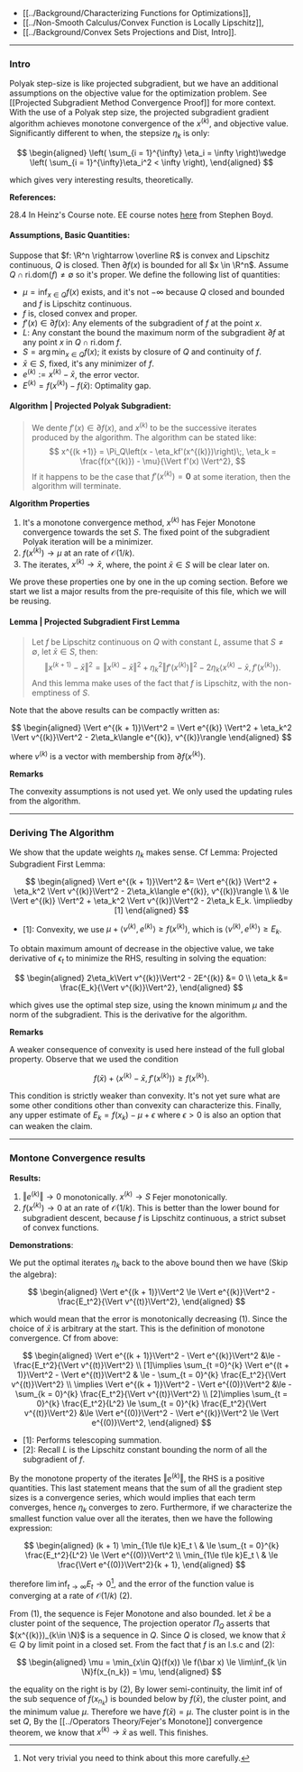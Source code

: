 - [[../Background/Characterizing Functions for Optimizations]], 
- [[../Non-Smooth Calculus/Convex Function is Locally Lipschitz]], 
- [[../Background/Convex Sets Projections and Dist, Intro]].

---
### **Intro**

Polyak step-size is like projected subgradient, but we have an additional assumptions on the objective value for the optimization problem. See [[Projected Subgradient Method Convergence Proof]] for more context. 
With the use of a Polyak step size, the projected subgradient gradient algorithm achieves monotone convergence of the $x^{(k)}$, and objective value. Significantly different to when, the stepsize $\eta_k$ is only: 

$$
\begin{aligned}
    \left(
        \sum_{i = 1}^{\infty} \eta_i = \infty 
    \right)\wedge 
    \left(
        \sum_{i = 1}^{\infty}\eta_i^2 < \infty
    \right), 
\end{aligned}
$$

which gives very interesting results, theoretically. 

**References:**

28.4 In Heinz's Course note. 
EE course notes [here](https://web.stanford.edu/class/ee364b/lectures/subgrad_method_notes.pdf) from Stephen Boyd. 

#### **Assumptions, Basic Quantities**: 

Suppose that $f: \R^n \rightarrow \overline R$ is convex and Lipschitz continuous, $Q$ is closed. 
Then $\partial f (x)$ is bounded for all $x \in \R^n$. 
Assume $Q \cap \text{ri.dom}(f) \neq \emptyset$ so it's proper. 
We define the following list of quantities: 

- $\mu = \inf_{x\in Q}f(x)$ exists, and it's not $-\infty$ because $Q$ closed and bounded and $f$ is Lipschitz continuous. 
- $f$ is, closed convex and proper. 
- $f'(x)\in\partial f(x)$: Any elements of the subgradient of $f$ at the point $x$. 
- $L$: Any constant the bound the maximum norm of the subgradient $\partial f$ at any point $x$ in $Q\cap \text{ri.dom }f$.
- $S= \arg\min_{x\in Q}f(x)$; it exists by closure of $Q$ and continuity of $f$. 
- $\bar x \in S$, fixed, it's any minimizer of $f$. 
- $e^{(k)}:= x^{(k)} - \bar x$, the error vector. 
- $E^{(k)} = f(x^{(k)}) - f(\bar x)$: Optimality gap. 

#### **Algorithm | Projected Polyak Subgradient**: 

> We dente $f'(x) \in \partial f(x)$, and $x^{(k)}$ to be the successive iterates produced by the algorithm. The algorithm can be stated like: 
> $$
>     x^{(k +1)} = \Pi_Q\left(x - \eta_kf'(x^{(k)})\right)\;, \eta_k = \frac{f(x^{(k)}) - \mu}{\Vert f'(x) \Vert^2}, 
> $$
> If it happens to be the case that $f'(x^{(k)}) = \mathbf 0$ at some iteration, then the algorithm will terminate. 

**Algorithm Properties**

1. It's a monotone convergence method, $x^{(k)}$ has Fejer Monotone convergence towards the set $S$. The fixed point of the subgradient Polyak iteration will be a minimizer. 
2. $f(x^{(k)})\rightarrow \mu$ at an rate of $\mathcal O (1/k)$. 
3. The iterates, $x^{(k)}\rightarrow \bar x$, where, the point $\bar x \in S$ will be clear later on. 

We prove these properties one by one in the up coming section. Before we start we list a major results from the pre-requisite of this file, which we will be reusing. 

#### **Lemma | Projected Subgradient First Lemma**
> Let $f$ be Lipschitz continuous on $Q$ with constant $L$, assume that $S\neq \emptyset$, let $\bar x \in S$, then: 
> $$
> \Vert x^{(k + 1)} - \bar x\Vert^2 = \Vert x^{(k)} -\bar x\Vert^2 + \eta_k^2 \Vert f'(x^{(k)})\Vert^2 -2\eta_k \langle x^{(k)} - \bar x, f'(x^{(k)})\rangle. 
> $$
> And this lemma make uses of the fact that $f$ is Lipschitz, with the non-emptiness of $S$. 

Note that the above results can be compactly written as: 

$$
\begin{aligned}
    \Vert e^{(k + 1)}\Vert^2 = \Vert e^{(k)} \Vert^2 + 
    \eta_k^2 \Vert v^{(k)}\Vert^2 - 
    2\eta_k\langle e^{(k)}, v^{(k)}\rangle
\end{aligned}
$$

where $v^{(k)}$ is a vector with membership from $\partial f(x^{(k)})$. 

**Remarks**

The convexity assumptions is not used yet. 
We only used the updating rules from the algorithm. 


---
### **Deriving The Algorithm**

We show that the update weights $\eta_k$ makes sense. Cf Lemma: Projected Subgradient First Lemma: 

$$
\begin{aligned}
    \Vert e^{(k + 1)}\Vert^2
    &= \Vert e^{(k)} \Vert^2 + 
    \eta_k^2 \Vert v^{(k)}\Vert^2 - 
    2\eta_k\langle e^{(k)}, v^{(k)}\rangle
    \\ 
    & \le 
    \Vert e^{(k)} \Vert^2 + 
    \eta_k^2 \Vert v^{(k)}\Vert^2 - 
    2\eta_k E_k. \impliedby [1]
\end{aligned}
$$
- \[1\]: Convexity, we use $\mu + \langle v^{(k)}, e^{(k)}\rangle \ge f(x^{(k)})$, which is $\langle v^{(k)}, e^{(k)}\rangle \ge E_k$. 

To obtain maximum amount of decrease in the objective value, we take derivative of $\epsilon_t$ to minimize the RHS, resulting in solving the equation: 

$$
\begin{aligned}
    2\eta_k\Vert v^{(k)}\Vert^2 - 2E^{(k)} &= 0 
    \\
    \eta_k &= \frac{E_k}{\Vert v^{(k)}\Vert^2}, 
\end{aligned}
$$

which gives use the optimal step size, using the known minimum $\mu$ and the norm of the subgradient. This is the derivative for the algorithm. 

**Remarks**

A weaker consequence of convexity is used here instead of the full global property. 
Observe that we used the condition 

$$
f(\bar x ) + \langle x^{(k)} - \bar x, f'(x^{(k)})\rangle \ge f(x^{(k)}). 
$$

This condition is strictly weaker than convexity. 
It's not yet sure what are some other conditions other than convexity can characterize this. 
Finally, any upper estimate of $E_k = f(x_k) - \mu + \epsilon$ where $\epsilon > 0$ is also an option that can weaken the claim. 

---
### **Montone Convergence results**

**Results:**
1. $\Vert e^{(k)}\Vert \rightarrow 0$ monotonically. $x^{(k)}\rightarrow S$ Fejer monotonically. 
2. $f(x^{(k)})\rightarrow 0$ at an rate of $\mathcal O(1/k)$. This is better than the lower bound for subgradient descent, because $f$ is Lipschitz continuous, a strict subset of convex functions. 

**Demonstrations**: 

We put the optimal iterates $\eta_k$ back to the above bound then we have (Skip the algebra): 

$$
\begin{aligned}
    \Vert e^{(k + 1)}\Vert^2 \le \Vert e^{(k)}\Vert^2 - 
    \frac{E_t^2}{\Vert v^{(t)}\Vert^2}, 
\end{aligned}
$$

which would mean that the error is monotonically decreasing (1). Since the choice of $\bar x$ is arbitrary at the start. This is the definition of monotone convergence. Cf from above: 

$$
\begin{aligned}
    \Vert e^{(k + 1)}\Vert^2 - \Vert e^{(k)}\Vert^2
    &\le  - 
    \frac{E_t^2}{\Vert v^{(t)}\Vert^2}
    \\
    [1]\implies 
    \sum_{t =0}^{k}
    \Vert e^{(t + 1)}\Vert^2 - \Vert e^{(t)}\Vert^2
    & \le 
    - \sum_{t = 0}^{k}
    \frac{E_t^2}{\Vert v^{(t)}\Vert^2}
    \\
    \implies 
    \Vert e^{(k + 1)}\Vert^2 - \Vert e^{(0)}\Vert^2
    &\le 
    - \sum_{k = 0}^{k}
    \frac{E_t^2}{\Vert v^{(t)}\Vert^2}
    \\
    [2]\implies 
    \sum_{t = 0}^{k}
    \frac{E_t^2}{L^2}
    \le
    \sum_{t = 0}^{k}
    \frac{E_t^2}{\Vert v^{(t)}\Vert^2} 
    &\le 
    \Vert e^{(0)}\Vert^2 - \Vert e^{(k)}\Vert^2 \le \Vert e^{(0)}\Vert^2, 
\end{aligned}
$$

- \[1\]: Performs telescoping summation. 
- \[2\]: Recall $L$ is the Lipschitz constant bounding the norm of all the subgradient of $f$. 

By the monotone property of the iterates $\Vert e^{(k)}\Vert$, the RHS is a positive quantities. This last statement means that the sum of all the gradient step sizes is a convergence series, which would implies that each term converges, hence $\eta_k$ converges to zero. Furthermore, if we characterize the smallest function value over all the iterates, then we have the following expression: 

$$
\begin{aligned}
    (k + 1)
    \min_{1\le t\le k}E_t \
    & \le 
    \sum_{t = 0}^{k}
    \frac{E_t^2}{L^2} \le \Vert e^{(0)}\Vert^2
    \\
    \min_{1\le t\le k}E_t \
    & \le 
    \frac{\Vert e^{(0)}\Vert^2}{k + 1},
\end{aligned}
$$

therefore $\lim\inf_{t\rightarrow \infty}{E_t}\rightarrow 0$[^1], and the error of the function value is converging at a rate of $\mathcal O(1/k)$ (2).  

From (1), the sequence is Fejer Monotone and also bounded. let $\bar x$ be a cluster point of the sequence, The projection operator $\Pi_Q$ asserts that $(x^{(k)})_{k\in \N}$ is a sequence in $Q$. Since $Q$ is closed, we know that $\bar x \in Q$ by limit point in a closed set. From the fact that $f$ is an l.s.c and (2): 

$$
\begin{aligned}
    \mu = \min_{x\in Q}(f(x)) \le f(\bar x) \le \lim\inf_{k \in \N}f(x_{n_k}) = \mu, 
\end{aligned}
$$

the equality on the right is by (2), By lower semi-continuity, the limit inf of the sub sequence of $f(x_{n_k})$ is bounded below by $f(\bar x)$, the cluster point, and the minimum value $\mu$. Therefore we have $f(\bar x) = \mu$. The cluster point is in the set $Q$, By the [[../Operators Theory/Fejer's Monotone]] convergence theorem, we know that $x^{(k)}\rightarrow \bar x$ as well. This finishes.

[^1]: Not very trivial you need to think about this more carefully. 